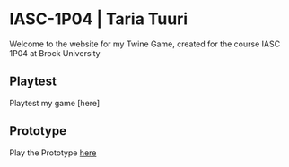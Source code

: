 # IASC-1P04 | Taria Tuuri

Welcome to the website for my Twine Game, created for the course IASC 1P04 at Brock University

## Playtest

Playtest my game [here]

## Prototype

Play the Prototype [here](Prototype/TwineGamePrototype_Oct.31.html)

